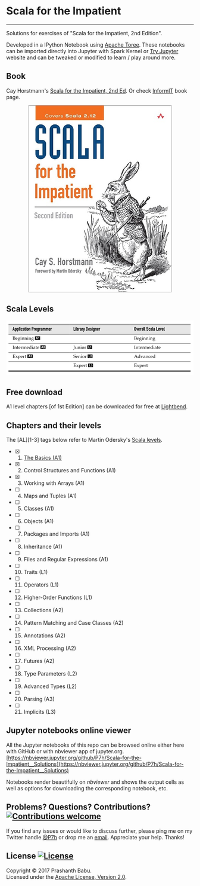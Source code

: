 # Scala for the Impatient
---

Solutions for exercises of "Scala for the Impatient, 2nd Edition".

Developed in a IPython Notebook using [Apache Toree](https://toree.apache.org). These notebooks can be imported directly into Jupyter with Spark Kernel or [Try Jupyter](https://try.jupyter.org/) website and can be tweaked or modified to learn / play around more.


## Book
Cay Horstmann's [Scala for the Impatient, 2nd Ed](http://www.horstmann.com/scala/index.html).
Or check [InformIT](http://www.informit.com/store/scala-for-the-impatient-9780134540566) book page.

<p align="center">
  <a href="http://www.horstmann.com/scala/index.html">
  <img src="Cover__SftI.jpg" />
  </a>
</p>


## Scala Levels
![Scala Levels](Scala__Levels.png)


## Free download
A1 level chapters [of 1st Edition] can be downloaded for free at [Lightbend](https://www.lightbend.com/resources/e-book/scala-for-the-impatient).


## Chapters and their levels
The [AL][1-3] tags below refer to Martin Odersky's [Scala levels](http://www.scala-lang.org/node/8610).

- [X]  1. [The Basics (A1)](Chapter_01__Basics.ipynb)
- [X]  2. Control Structures and Functions (A1)
- [X]  3. Working with Arrays (A1)
- [ ]  4. Maps and Tuples (A1)
- [ ]  5. Classes (A1)
- [ ]  6. Objects (A1)
- [ ]  7. Packages and Imports (A1)
- [ ]  8. Inheritance (A1)
- [ ]  9. Files and Regular Expressions (A1)
- [ ]  10. Traits (L1)
- [ ]  11. Operators (L1)
- [ ]  12. Higher-Order Functions (L1)
- [ ]  13. Collections (A2)
- [ ]  14. Pattern Matching and Case Classes (A2)
- [ ]  15. Annotations (A2)
- [ ]  16. XML Processing (A2)
- [ ]  17. Futures  (A2)
- [ ]  18. Type Parameters (L2)
- [ ]  19. Advanced Types (L2)
- [ ]  20. Parsing (A3)
- [ ]  21. Implicits (L3)


## Jupyter notebooks online viewer

All the Jupyter notebooks of this repo can be browsed online either here with GitHub or with nbviewer app of jupyter.org. [https://nbviewer.jupyter.org/github/P7h/Scala-for-the-Impatient__Solutions](https://nbviewer.jupyter.org/github/P7h/Scala-for-the-Impatient__Solutions)

Notebooks render beautifully on _nbviewer_ and shows the output cells as well as options for downloading the corresponding notebook, etc.


## Problems? Questions? Contributions? [![Contributions welcome](https://img.shields.io/badge/contributions-welcome-brightgreen.svg?style=flat)](http://p7h.org/contact/)
If you find any issues or would like to discuss further, please ping me on my Twitter handle [@P7h](http://twitter.com/P7h "» Twitter/@P7h") or drop me an [email](http://p7h.org/contact/ "» Contact me"). Appreciate your help. Thanks!


## License [![License](http://img.shields.io/:license-apache-blue.svg)](http://www.apache.org/licenses/LICENSE-2.0.html)
Copyright &copy; 2017 Prashanth Babu.<br>
Licensed under the [Apache License, Version 2.0](LICENSE).
